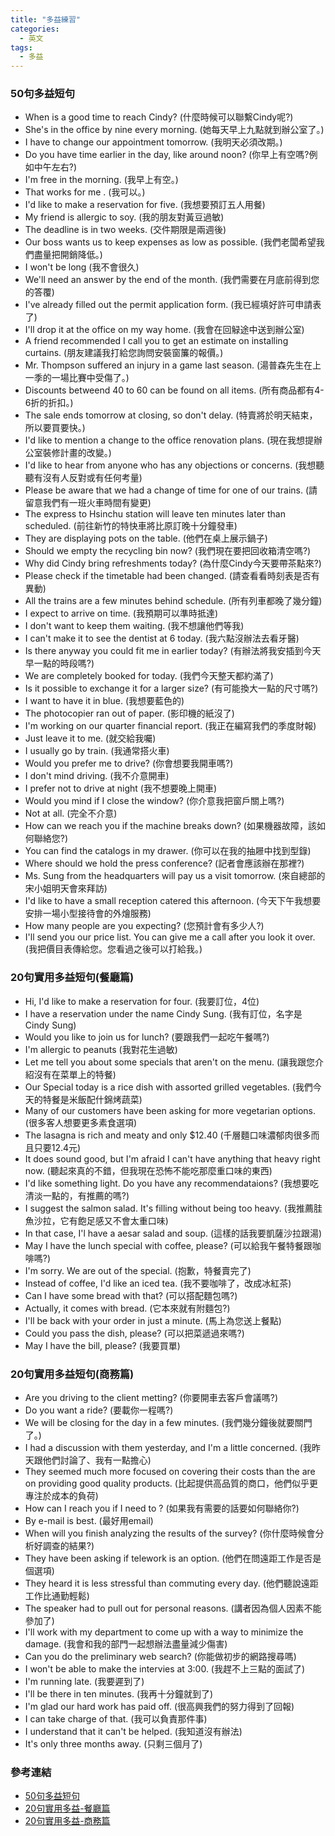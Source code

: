```yaml
---
title: "多益練習"
categories:
  - 英文
tags:
  - 多益
---
```

### 50句多益短句
- When is a good time to reach Cindy? (什麼時候可以聯繫Cindy呢?)
- She's in the office by nine every morning. (她每天早上九點就到辦公室了。)
- I have to change our appointment tomorrow. (我明天必須改期。)
- Do you have time earlier in the day, like around noon? (你早上有空嗎?例如中午左右?)
- I'm free in the morning. (我早上有空。)
- That works for me . (我可以。)
- I'd like to make a reservation for five. (我想要預訂五人用餐)
- My friend is allergic to soy. (我的朋友對黃豆過敏)
- The deadline is in two weeks. (交件期限是兩週後)
- Our boss wants us to keep expenses as low as possible. (我們老闆希望我們盡量把開銷降低。)
- I won't be long (我不會很久)
- We'll need an answer by the end of the month. (我們需要在月底前得到您的答覆)
- I've already filled out the permit application form. (我已經填好許可申請表了)
- I'll drop it at the office on my way home. (我會在回觮途中送到辦公室)
- A friend recommended I call you to get an estimate on installing curtains. (朋友建議我打給您詢問安裝窗簾的報價。)
- Mr. Thompson suffered an injury in a game last season. (湯普森先生在上一季的一場比賽中受傷了。)
- Discounts betweend 40 to 60 can be found on all items. (所有商品都有4-6折的折扣。)
- The sale ends tomorrow at closing, so don't delay. (特賣將於明天結束，所以要買要快。)
- I'd like to mention a change to the office renovation plans. (現在我想提辦公室裝修計畫的改變。)
- I'd like to hear from anyone who has any objections or concerns. (我想聽聽有沒有人反對或有任何考量)
- Please be aware that we had a change of time for one of our trains. (請留意我們有一班火車時間有變更)
- The express to Hsinchu station will leave ten minutes later than scheduled. (前往新竹的特快車將比原訂晚十分鐘發車)
- They are displaying pots on the table. (他們在桌上展示鍋子)
- Should we empty the recycling bin now? (我們現在要把回收箱清空嗎?)
- Why did Cindy bring refreshments today? (為什麼Cindy今天要帶茶點來?)
- Please check if the timetable had been changed. (請查看看時刻表是否有異動)
- All the trains are a few minutes behind schedule. (所有列車都晚了幾分鐘)
- I expect to arrive on time. (我預期可以準時抵達)
- I don't want to keep them waiting. (我不想讓他們等我)
- I can't make it to see the dentist at 6 today. (我六點沒辦法去看牙醫)
- Is there anyway you could fit me in earlier today? (有辦法將我安插到今天早一點的時段嗎?)
- We are completely booked for today. (我們今天整天都約滿了)
- Is it possible to exchange it for a larger size? (有可能換大一點的尺寸嗎?)
- I want to have it in blue. (我想要藍色的)
- The photocopier ran out of paper. (影印機的紙沒了)
- I'm working on our quarter financial report. (我正在編寫我們的季度財報)
- Just leave it to me. (就交給我囑)
- I usually go by train. (我通常搭火車)
- Would you prefer me to drive? (你會想要我開車嗎?)
- I don't mind driving. (我不介意開車)
- I prefer not to drive at night (我不想要晚上開車)
- Would you mind if I close the window? (你介意我把窗戶關上嗎?)
- Not at all. (完全不介意)
- How can we reach you if the machine breaks down? (如果機器故障，該如何聯絡您?)
- You can find the catalogs in my drawer. (你可以在我的抽屜中找到型錄)
- Where should we hold the press conference? (記者會應該辦在那裡?)
- Ms. Sung from the headquarters will pay us a visit tomorrow. (來自總部的宋小姐明天會來拜訪)
- I'd like to have a small reception catered this afternoon. (今天下午我想要安排一場小型接待會的外燴服務)
- How many people are you expecting? (您預計會有多少人?)
- I'll send you our price list. You can give me a call after you look it over. (我把價目表傳給您。您看過之後可以打給我。)

### 20句實用多益短句(餐廳篇)
- Hi, I'd like to make a reservation for four. (我要訂位，4位)
- I have a reservation under the name Cindy Sung. (我有訂位，名字是Cindy Sung)
- Would you like to join us for lunch? (要跟我們一起吃午餐嗎?)
- I'm allergic to peanuts (我對花生過敏)
- Let me tell you about some specials that aren't on the menu. (讓我跟您介紹沒有在菜單上的特餐)
- Our Special today is a rice dish with assorted grilled vegetables. (我們今天的特餐是米飯配什錦烤蔬菜)
- Many of our customers have been asking for more vegetarian options. (很多客人想要更多素食選項)
- The lasagna is rich and meaty and only $12.40 (千層麵口味濃郁肉很多而且只要12.4元)
- It does sound good, but I'm afraid I can't have anything that heavy right now. (聽起來真的不錯，但我現在恐怖不能吃那麼重口味的東西)
- I'd like something light. Do you have any recommendataions? (我想要吃清淡一點的，有推薦的嗎?)
- I suggest the salmon salad. It's filling without being too heavy. (我推薦胿魚沙拉，它有飽足感又不會太重口味)
- In that case, I'l have a aesar salad and soup. (這樣的話我要凱薩沙拉跟湯)
- May I have the lunch special with coffee, please? (可以給我午餐特餐跟咖啡嗎?)
- I'm sorry. We are out of the special. (抱歉，特餐賣完了)
- Instead of coffee, I'd like an iced tea. (我不要咖啡了，改成冰紅茶)
- Can I have some bread with that? (可以搭配麵包嗎?)
- Actually, it comes with bread. (它本來就有附麵包?)
- I'll be back with your order in just a minute. (馬上為您送上餐點)
- Could you pass the dish, please? (可以把菜遞過來嗎?)
- May I have the bill, please? (我要買單)

### 20句實用多益短句(商務篇)
- Are you driving to the client metting? (你要開車去客戶會議嗎?)
- Do you want a ride? (要載你一程嗎?)
- We will be closing for the day in a few minutes. (我們幾分鐘後就要關門了。)
- I had a discussion with them yesterday, and I'm a little concerned. (我昨天跟他們討論了、我有一點擔心)
- They seemed much more focused on covering their costs than the are on providing good quality products. (比起提供高品質的商口，他們似乎更專注於成本的負荷)
- How can I reach you if I need to ? (如果我有需要的話要如何聯絡你?)
- By e-mail is best. (最好用email)
- When will you finish analyzing the results of the survey? (你什麼時候會分析好調查的結果?)
- They have been asking if telework is an option. (他們在問遠距工作是否是個選項)
- They heard it is less stressful than commuting every day. (他們聽說遠距工作比通勤輕鬆)
- The speaker had to pull out for personal reasons. (講者因為個人因素不能參加了)
- I'll work with my department to come up with a way to minimize the damage. (我會和我的部門一起想辦法盡量減少傷害)
- Can you do the preliminary web search? (你能做初步的網路搜尋嗎)
- I won't be able to make the intervies at 3:00. (我趕不上三點的面試了)
- I'm running late. (我要遲到了)
- I'll be there in ten minutes. (我再十分鐘就到了)
- I'm glad our hard work has paid off. (很高興我們的努力得到了回報)
- I can take charge of that. (我可以負責那件事)
- I understand that it can't be helped. (我知道沒有辦法)
- It's only three months away. (只剩三個月了)


### 參考連結
- [50句多益短句](https://www.youtube.com/watch?v=WUVn5CwQGl4&ab_channel=CindySung)
- [20句實用多益-餐廳篇](https://www.youtube.com/watch?v=20woIRuLIjc&ab_channel=CindySung)
- [20句實用多益-商務篇](https://www.youtube.com/watch?v=JJpFHicyG2k&t=33s&ab_channel=CindySung)